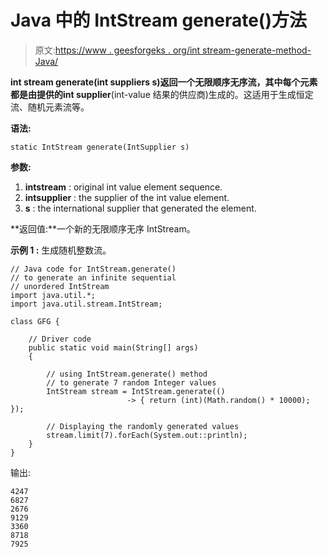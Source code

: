 # Java 中的 IntStream generate()方法

> 原文:[https://www . geesforgeks . org/int stream-generate-method-Java/](https://www.geeksforgeeks.org/intstream-generate-method-java/)

**int stream generate(int suppliers s)**返回一个无限顺序无序流，其中每个元素都是由提供的**int supplier**(int-value 结果的供应商)生成的。这适用于生成恒定流、随机元素流等。

**语法:**

```
static IntStream generate(IntSupplier s)

```

**参数:**

1.  **intstream** : original int value element sequence.
2.  **intsupplier** : the supplier of the int value element.
3.  **s** : the international supplier that generated the element.

**返回值:**一个新的无限顺序无序 IntStream。

**示例 1 :** 生成随机整数流。

```
// Java code for IntStream.generate()
// to generate an infinite sequential
// unordered IntStream
import java.util.*;
import java.util.stream.IntStream;

class GFG {

    // Driver code
    public static void main(String[] args)
    {

        // using IntStream.generate() method
        // to generate 7 random Integer values
        IntStream stream = IntStream.generate(()
                          -> { return (int)(Math.random() * 10000); });

        // Displaying the randomly generated values
        stream.limit(7).forEach(System.out::println);
    }
}
```

输出:

```
4247
6827
2676
9129
3360
8718
7925

```